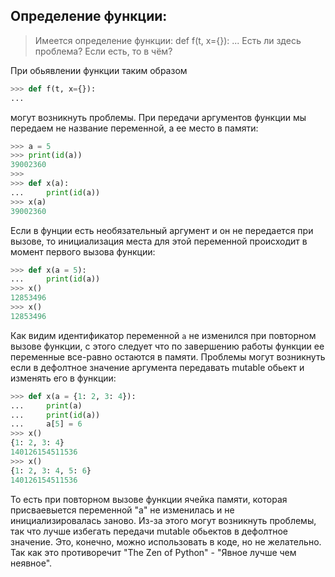 ## Определение функции:
> Имеется определение функции:
> def f(t, x={}):
>  ...
> Есть ли здесь проблема? Если есть, то в чём?

При обьявлении функции таким образом
```python
>>> def f(t, x={}):
...
```
могут возникнуть проблемы.
При передачи аргументов функции мы передаем не название переменной, а ее место в памяти:
```python
>>> a = 5
>>> print(id(a))
39002360
>>>
>>> def x(a):
... 	print(id(a))
>>> x(a)
39002360
```
Если в фунции есть необязательный аргумент и он не передается при вызове, то инициализация места для этой переменной происходит в момент первого вызова функции:
```python
>>> def x(a = 5):
... 	print(id(a))
>>> x()
12853496
>>> x()
12853496
```
Как видим идентификатор переменной `a` не изменился при повторном вызове функции, с этого следует что по завершению работы функции ее переменные все-равно остаются в памяти. 
Проблемы могут возникнуть если в дефолтное значение аргумента передавать mutable обьект и изменять его в функции:
```python
>>> def x(a = {1: 2, 3: 4}):
... 	print(a)
... 	print(id(a))
... 	a[5] = 6
>>> x()
{1: 2, 3: 4}
140126154511536
>>> x()
{1: 2, 3: 4, 5: 6}
140126154511536
```
То есть при повторном вызове функции ячейка памяти, которая присваевыется переменной "a" не изменилась и не инициализировалась заново.
Из-за этого могут возникнуть проблемы, так что лучше избегать передачи mutable обьектов в дефолтное значение. Это, конечно, можно использовать в коде, но не желательно. Так как это противоречит "The Zen of Python" - "Явное лучше чем неявное".

